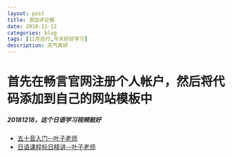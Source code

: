 ```yaml
---
layout: post
title: 添加评论框
date: 2018-11-12
categories: blog
tags: [11月还行,今天好好学习]
description: 天气真好
---
```


# 首先在畅言官网注册个人帐户，然后将代码添加到自己的网站模板中
##### 20181218，这个日语学习视频挺好
- [五十音入门--叶子老师](https://www.bilibili.com/video/av15092531)
- [日语课程标日精讲--叶子老师](https://www.bilibili.com/video/av3060477)
